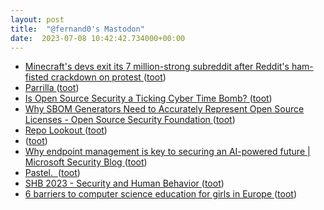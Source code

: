 ```yaml
---
layout: post
title:  "@fernand0's Mastodon"
date:  2023-07-08 10:42:42.734000+00:00
---
```

*  [Minecraft's devs exit its 7 million-strong subreddit after Reddit's ham-fisted crackdown on protest ](https://www.pcgamer.com/minecrafts-devs-exit-its-7-million-strong-subreddit-after-reddits-ham-fisted-crackdown-on-protest) ([toot](https://mastodon.social/@fernand0/110678046325734887))
*  [Parrilla ](https://www.flickr.com/photos/fernand0/53007849040) ([toot](https://mastodon.social/@fernand0/110677915758771503))
*  [Is Open Source Security a Ticking Cyber Time Bomb? ](https://securityintelligence.com/articles/is-open-source-security-a-ticking-cyber-time-bomb) ([toot](https://mastodon.social/@fernand0/110677662042213821))
*  [Why SBOM Generators Need to Accurately Represent Open Source Licenses - Open Source Security Foundation ](https://openssf.org/blog/2023/06/20/why-sbom-generators-need-to-accurately-represent-open-source-licenses) ([toot](https://mastodon.social/@fernand0/110677570010356768))
*  [Repo Lookout ](https://www.repo-lookout.org) ([toot](https://mastodon.social/@fernand0/110677375513718130))
*  [ ](https://social.owlcode.tech/@sergiotarxz) ([toot](https://mastodon.social/@fernand0/110674510956974924))
*  [Why endpoint management is key to securing an AI-powered future \| Microsoft Security Blog ](https://www.microsoft.com/en-us/security/blog/2023/06/26/why-endpoint-management-is-key-to-securing-an-ai-powered-future) ([toot](https://mastodon.social/@fernand0/110674063888885901))
*  [Pastel.  ](https://avecesunafoto.wordpress.com/2023/07/07/pastel-2) ([toot](https://mastodon.social/@fernand0/110673967592807915))
*  [SHB 2023 - Security and Human Behavior ](https://www.heinz.cmu.edu/~acquisti/SHB2023) ([toot](https://mastodon.social/@fernand0/110673765810195818))
*  [6 barriers to computer science education for girls in Europe ](https://blog.google/around-the-globe/google-europe/computer-science-education-girls-) ([toot](https://mastodon.social/@fernand0/110673590805355734))
